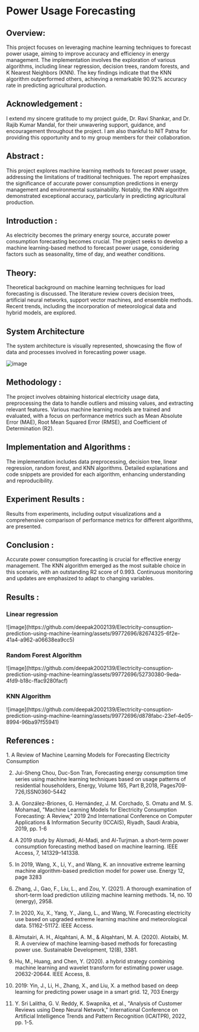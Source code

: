 <h1>Power Usage Forecasting</h1>

<h2>Overview:</h2>

This project focuses on leveraging machine learning techniques to forecast power usage, aiming to improve accuracy and efficiency in energy management. The implementation involves the exploration of various algorithms, including linear regression, decision trees, random forests, and K Nearest Neighbors (KNN). The key findings indicate that the KNN algorithm outperformed others, achieving a remarkable 90.92% accuracy rate in predicting agricultural production.

<h2>Acknowledgement :</h2>
I extend my sincere gratitude to my project guide, Dr. Ravi Shankar, and Dr. Rajib Kumar Mandal, for their unwavering support, guidance, and encouragement throughout the project. I am also thankful to NIT Patna for providing this opportunity and to my group members for their collaboration.

<h2>Abstract :</h2>

This project explores machine learning methods to forecast power usage, addressing the limitations of traditional techniques. The report emphasizes the significance of accurate power consumption predictions in energy management and environmental sustainability. Notably, the KNN algorithm demonstrated exceptional accuracy, particularly in predicting agricultural production.

<h2>Introduction :</h2>
As electricity becomes the primary energy source, accurate power consumption forecasting becomes crucial. The project seeks to develop a machine learning-based method to forecast power usage, considering factors such as seasonality, time of day, and weather conditions.

<h2>Theory:</h2>
Theoretical background on machine learning techniques for load forecasting is discussed. The literature review covers decision trees, artificial neural networks, support vector machines, and ensemble methods. Recent trends, including the incorporation of meteorological data and hybrid models, are explored.

<h2>System Architecture</h2>
The system architecture is visually represented, showcasing the flow of data and processes involved in forecasting power usage.

![image](https://github.com/deepak2002139/Electricity-consuption-prediction-using-machine-learning/assets/99772696/c6d9c052-c4f4-4939-84bf-d9b878e14c94)


<h2>Methodology :</h2>
The project involves obtaining historical electricity usage data, preprocessing the data to handle outliers and missing values, and extracting relevant features. Various machine learning models are trained and evaluated, with a focus on performance metrics such as Mean Absolute Error (MAE), Root Mean Squared Error (RMSE), and Coefficient of Determination (R2).

<h2>Implementation and Algorithms :</h2>
The implementation includes data preprocessing, decision tree, linear regression, random forest, and KNN algorithms. Detailed explanations and code snippets are provided for each algorithm, enhancing understanding and reproducibility.

<h2>Experiment Results :</h2>
Results from experiments, including output visualizations and a comprehensive comparison of performance metrics for different algorithms, are presented.

<h2>Conclusion :</h2>
Accurate power consumption forecasting is crucial for effective energy management. The KNN algorithm emerged as the most suitable choice in this scenario, with an outstanding R2 score of 0.993. Continuous monitoring and updates are emphasized to adapt to changing variables.


<h2>Results :</h2>

<h3>Linear regression </h3>
![image](https://github.com/deepak2002139/Electricity-consuption-prediction-using-machine-learning/assets/99772696/82674325-6f2e-41a4-a962-a06638ea9cc5)

<h3>Random Forest Algorithm </h3>
![image](https://github.com/deepak2002139/Electricity-consuption-prediction-using-machine-learning/assets/99772696/52730380-9eda-4fd9-b18c-ffac9280facf)


<h3>KNN Algorithm</h3>
![image](https://github.com/deepak2002139/Electricity-consuption-prediction-using-machine-learning/assets/99772696/d878fabc-23ef-4e05-8994-96ba97f55941)

<h2>References :</h2>
1. A Review of Machine Learning Models for Forecasting Electricity Consumption

2. Jui-Sheng Chou, Duc-Son Tran, Forecasting energy consumption time series using
machine learning techniques based on usage patterns of residential householders,
Energy, Volume 165, Part B,2018, Pages709-726,ISSN0360-5442

3. A. González-Briones, G. Hernández, J. M. Corchado, S. Omatu and M. S. Mohamad,
"Machine Learning Models for Electricity Consumption Forecasting: A Review,"
2019 2nd International Conference on Computer Applications & Information Security
(ICCAIS), Riyadh, Saudi Arabia, 2019, pp. 1-6

4. A 2019 study by Alsmadi, Al-Madi, and Al-Turjman. a short-term power consumption
forecasting method based on machine learning. IEEE Access, 7, 141329–141338.

5. In 2019, Wang, X., Li, Y., and Wang, K. an innovative extreme learning machine
algorithm-based prediction model for power use. Energy 12, page 3283

6. Zhang, J., Gao, F., Liu, L., and Zou, Y. (2021). A thorough examination of short-term
load prediction utilizing machine learning methods. 14, no. 10 (energy), 2958.

7. In 2020, Xu, X., Yang, Y., Jiang, L., and Wang, W. Forecasting electricity use based
on upgraded extreme learning machine and meteorological data. 51162-51172. IEEE
Access.

8. Almutairi, A. H., Alqahtani, A. M., & Alqahtani, M. A. (2020). Alotaibi, M. R. A
overview of machine learning-based methods for forecasting power use. Sustainable
Development, 12(8), 3381.

9. Hu, M., Huang, and Chen, Y. (2020). a hybrid strategy combining machine learning
and wavelet transform for estimating power usage. 20632-20644. IEEE Access, 8.

10. 2019: Yin, J., Li, H., Zhang, X., and Liu, X. a method based on deep learning for
predicting power usage in a smart grid. 12, 703 Energy

11. Y. Sri Lalitha, G. V. Reddy, K. Swapnika, et al., "Analysis of Customer Reviews using
Deep Neural Network," International Conference on Artificial Intelligence Trends and
Pattern Recognition (ICAITPR), 2022, pp. 1-5.

